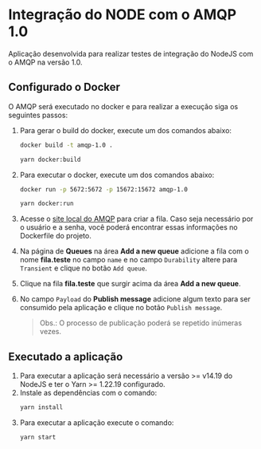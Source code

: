 # Integração do NODE com o AMQP 1.0

Aplicação desenvolvida para realizar testes de integração do NodeJS com o AMQP na versão 1.0.

## Configurado o Docker

O AMQP será executado no docker e para realizar a execução siga os seguintes passos:

1. Para gerar o build do docker, execute um dos comandos abaixo:

   ```bash
   docker build -t amqp-1.0 .
   ```

   ```bash
   yarn docker:build
   ```

2. Para executar o docker, execute um dos comandos abaixo:

   ```bash
   docker run -p 5672:5672 -p 15672:15672 amqp-1.0
   ```

   ```bash
   yarn docker:run
   ```

3. Acesse o [site local do AMQP](http://localhost:15672/#/queues) para criar a fila. Caso seja necessário por o usuário e a senha, você poderá encontrar essas informações no Dockerfile do projeto.

4. Na página de **Queues** na área **Add a new queue** adicione a fila com o nome **fila.teste** no campo `name` e no campo `Durability` altere para `Transient` e clique no botão `Add queue`.

5. Clique na fila **fila.teste** que surgir acima da área **Add a new queue**.

6. No campo `Payload` do **Publish message** adicione algum texto para ser consumido pela aplicação e clique no botão `Publish message`.
   > Obs.: O processo de publicação poderá se repetido inúmeras vezes.

## Executado a aplicação

1. Para executar a aplicação será necessário a versão >= v14.19 do NodeJS e ter o Yarn >= 1.22.19 configurado.
2. Instale as dependências com o comando:
   ```bash
   yarn install
   ```
3. Para executar a aplicação execute o comando:
   ```bash
   yarn start
   ```
